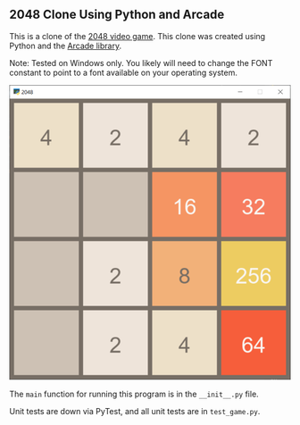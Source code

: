 2048 Clone Using Python and Arcade
----------------------------------

This is a clone of the [2048 video game](https://en.wikipedia.org/wiki/2048_\(video_game\)).
This clone was created using Python and the 
[Arcade library](http://arcade.academy).

Note: Tested on Windows only. You likely will need to change the FONT constant 
to point to a font available on your operating system.

![2048 In Action](sample_image.png "2048 In Action")

The `main` function for running this program is in the `__init__.py` file.

Unit tests are down via PyTest, and all unit tests are in `test_game.py`.
